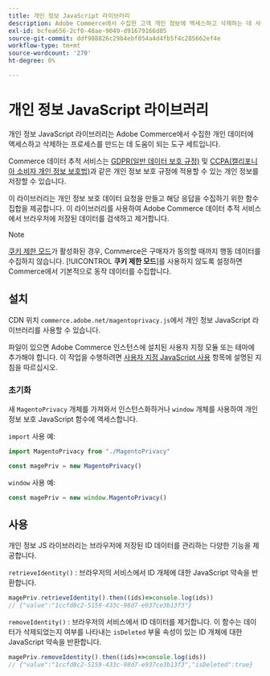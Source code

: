 ```yaml
---
title: 개인 정보 JavaScript 라이브러리
description: Adobe Commerce에서 수집한 고객 개인 정보에 액세스하고 삭제하는 데 사용자 지정 도구를 사용하는 방법을 알아봅니다.
exl-id: bcfea656-2cf0-48ae-9049-d91679166d05
source-git-commit: ddf988826c29b4ebf054a4d4fb5f4c285662ef4e
workflow-type: tm+mt
source-wordcount: '270'
ht-degree: 0%

---
```


<!-- TODO: Remove this topic and redirect to the adobe-privacy-javascript-library.md when the Adobe privacy library has been integrated with Commerce. -->

# 개인 정보 JavaScript 라이브러리

개인 정보 JavaScript 라이브러리는 Adobe Commerce에서 수집한 개인 데이터에 액세스하고 삭제하는 프로세스를 만드는 데 도움이 되는 도구 세트입니다.

Commerce 데이터 추적 서비스는 [GDPR(일반 데이터 보호 규정)](gdpr.md) 및 [CCPA(캘리포니아 소비자 개인 정보 보호법)](ccpa.md)과 같은 개인 정보 보호 규정에 적용할 수 있는 개인 정보를 저장할 수 있습니다.

이 라이브러리는 개인 정보 보호 데이터 요청을 만들고 해당 응답을 수집하기 위한 함수 집합을 제공합니다. 이 라이브러리를 사용하여 Adobe Commerce 데이터 추적 서비스에서 브라우저에 저장된 데이터를 검색하고 제거합니다.

>[!NOTE]
>
>[쿠키 제한 모드](https://experienceleague.adobe.com/docs/commerce-admin/start/compliance/privacy/compliance-cookie-law.html?lang=ko)가 활성화된 경우, Commerce은 구매자가 동의할 때까지 행동 데이터를 수집하지 않습니다. [!UICONTROL **쿠키 제한 모드**]&#x200B;를 사용하지 않도록 설정하면 Commerce에서 기본적으로 동작 데이터를 수집합니다.

## 설치

CDN 위치 `commerce.adobe.net/magentoprivacy.js`에서 개인 정보 JavaScript 라이브러리를 사용할 수 있습니다.

파일이 있으면 Adobe Commerce 인스턴스에 설치된 사용자 지정 모듈 또는 테마에 추가해야 합니다. 이 작업을 수행하려면 [사용자 지정 JavaScript 사용](https://developer.adobe.com/commerce/frontend-core/javascript/custom/) 항목에 설명된 지침을 따르십시오.

### 초기화

새 `MagentoPrivacy` 개체를 가져와서 인스턴스화하거나 `window` 개체를 사용하여 개인 정보 보호 JavaScript 함수에 액세스합니다.

`import` 사용 예:

```js
import MagentoPrivacy from "./MagentoPrivacy"

const magePriv = new MagentoPrivacy()
```

`window` 사용 예:

```js
const magePriv = new window.MagentoPrivacy()
```

## 사용

개인 정보 JS 라이브러리는 브라우저에 저장된 ID 데이터를 관리하는 다양한 기능을 제공합니다.

`retrieveIdentity()`
: 브라우저의 서비스에서 ID 개체에 대한 JavaScript 약속을 반환합니다.

```js
magePriv.retrieveIdentity().then((ids)=>console.log(ids))
// {"value":"1ccfd8c2-5159-433c-98d7-e937ce3b13f3"}
```

`removeIdentity()`
: 브라우저의 서비스에서 ID 데이터를 제거합니다.
이 함수는 데이터가 삭제되었는지 여부를 나타내는 `isDeleted` 부울 속성이 있는 ID 개체에 대한 JavaScript 약속을 반환합니다.

```js
magePriv.removeIdentity().then((ids)=>console.log(ids))
// {"value":"1ccfd8c2-5159-433c-98d7-e937ce3b13f3","isDeleted":true}
```

